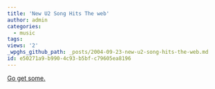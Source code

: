 ```yaml
---
title: 'New U2 Song Hits The web'
author: admin
categories:
  - music
tags: 
views: '2'
_wpghs_github_path: _posts/2004-09-23-new-u2-song-hits-the-web.md
id: e50271a9-b990-4c93-b5bf-c79605ea8196
---
```

<p><a href="http://u2log.com/archive/002909.shtml">Go get some.</a></p>
